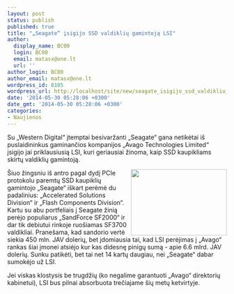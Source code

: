 ```yaml
---
layout: post
status: publish
published: true
title: "„Seagate“ įsigijo SSD valdiklių gamintoją LSI"
author:
  display_name: BC00
  login: BC00
  email: matasx@one.lt
  url: ''
author_login: BC00
author_email: matasx@one.lt
wordpress_id: 8105
wordpress_url: http://localhost/site/new/seagate_isigijo_ssd_valdikliu_gamintoja_lsi/
date: '2014-05-30 05:28:06 +0300'
date_gmt: '2014-05-30 05:28:06 +0300'
categories:
- Naujienos
---
```

<p>
	Su &bdquo;Western Digital&ldquo; įtemptai besivaržanti &bdquo;Seagate&ldquo; gana netikėtai i&scaron; puslaidininkus gaminančios kompanijos &bdquo;Avago Technologies Limited&ldquo; įsigijo jai priklausiusią LSI, kuri geriausiai žinoma, kaip SSD kaupikliams skirtų valdiklių gamintoją.</p>
<p>
	<img alt="" src="http://technews.lt/userfiles/seagatelsilogo.jpg" style="width: 220px; height: 152px; float: right;" />&Scaron;iuo žingsniu i&scaron; antro pagal dydį PCIe protokolu paremtų SSD kaupiklių gamintojo &bdquo;Seagate&ldquo; i&scaron;kart perėmė du padalinius: &bdquo;Accelerated Solutions Division&ldquo; ir &bdquo;Flash Components Division&ldquo;. Kartu su abu portfeliais į Seagate žinią perėjo populiarus &bdquo;SandForce SF2000&ldquo; ir dar tik debiutui rinkoje ruo&scaron;iamas SF3700 valdikliai. Prane&scaron;ama, kad sandorio vertė siekia 450 mln. JAV dolerių, bet įdomiausia tai, kad LSI perėjimas į &bdquo;Avago&ldquo; rankas &scaron;iai įmonei atsiėjo kur kas didesnę pinigų sumą - apie 6.6 mlrd. JAV dolerių. Sunku patikėti, bet tai net 14 kartų daugiau, nei &bdquo;Seagate&ldquo; dabar sumokėjo už LSI.</p>
<p>
	Jei viskas klostysis be trugdžių (ko negalime garantuoti &bdquo;Avago&ldquo; direktorių kabinetui), LSI bus pilnai absorbuota trečiajame &scaron;ių metų ketvirtyje.</p>
